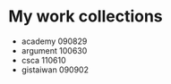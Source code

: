 # My work collections #

*   academy 090829
*   argument 100630
*   csca 110610
*   gistaiwan 090902

